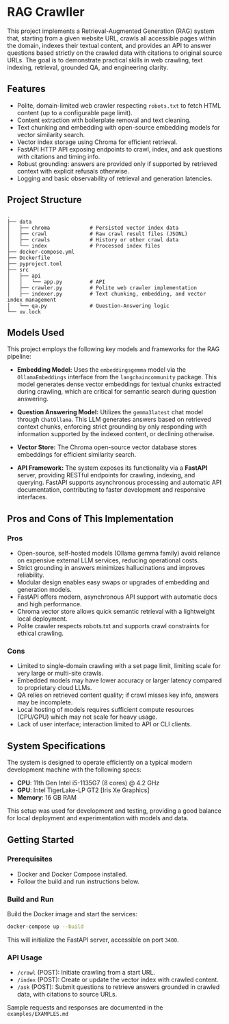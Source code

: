 # RAG Crawller

This project implements a Retrieval-Augmented Generation (RAG) system that, starting from a given website URL, crawls all accessible pages within the domain, indexes their textual content, and provides an API to answer questions based strictly on the crawled data with citations to original source URLs. The goal is to demonstrate practical skills in web crawling, text indexing, retrieval, grounded QA, and engineering clarity.

## Features

- Polite, domain-limited web crawler respecting `robots.txt` to fetch HTML content (up to a configurable page limit).
- Content extraction with boilerplate removal and text cleaning.
- Text chunking and embedding with open-source embedding models for vector similarity search.
- Vector index storage using Chroma for efficient retrieval.
- FastAPI HTTP API exposing endpoints to crawl, index, and ask questions with citations and timing info.
- Robust grounding: answers are provided only if supported by retrieved context with explicit refusals otherwise.
- Logging and basic observability of retrieval and generation latencies.

## Project Structure

```
.
├── data
│   ├── chroma             # Persisted vector index data
│   ├── crawl              # Raw crawl result files (JSONL)
│   ├── crawls             # History or other crawl data
│   └── index              # Processed index files
├── docker-compose.yml
├── Dockerfile
├── pyproject.toml
├── src
│   ├── api
│   │   └── app.py         # API
│   ├── crawler.py         # Polite web crawler implementation
│   ├── indexer.py         # Text chunking, embedding, and vector index management
│   └── qa.py              # Question-Answering logic
└── uv.lock
```

## Models Used

This project employs the following key models and frameworks for the RAG pipeline:

- **Embedding Model:** Uses the `embeddingsgemma` model via the `OllamaEmbeddings` interface from the `langchaincommunity` package. This model generates dense vector embeddings for textual chunks extracted during crawling, which are critical for semantic search during question answering.

- **Question Answering Model:** Utilizes the `gemma3latest` chat model through `ChatOllama`. This LLM generates answers based on retrieved context chunks, enforcing strict grounding by only responding with information supported by the indexed content, or declining otherwise.

- **Vector Store:** The Chroma open-source vector database stores embeddings for efficient similarity search.

- **API Framework:** The system exposes its functionality via a **FastAPI** server, providing RESTful endpoints for crawling, indexing, and querying. FastAPI supports asynchronous processing and automatic API documentation, contributing to faster development and responsive interfaces.

## Pros and Cons of This Implementation

### Pros

- Open-source, self-hosted models (Ollama gemma family) avoid reliance on expensive external LLM services, reducing operational costs.
- Strict grounding in answers minimizes hallucinations and improves reliability.
- Modular design enables easy swaps or upgrades of embedding and generation models.
- FastAPI offers modern, asynchronous API support with automatic docs and high performance.
- Chroma vector store allows quick semantic retrieval with a lightweight local deployment.
- Polite crawler respects robots.txt and supports crawl constraints for ethical crawling.

### Cons

- Limited to single-domain crawling with a set page limit, limiting scale for very large or multi-site crawls.
- Embedded models may have lower accuracy or larger latency compared to proprietary cloud LLMs.
- QA relies on retrieved content quality; if crawl misses key info, answers may be incomplete.
- Local hosting of models requires sufficient compute resources (CPU/GPU) which may not scale for heavy usage.
- Lack of user interface; interaction limited to API or CLI clients.

## System Specifications

The system is designed to operate efficiently on a typical modern development machine with the following specs:

- **CPU**: 11th Gen Intel i5-1135G7 (8 cores) @ 4.2 GHz
- **GPU**: Intel TigerLake-LP GT2 [Iris Xe Graphics]
- **Memory**: 16 GB RAM

This setup was used for development and testing, providing a good balance for local deployment and experimentation with models and data.

## Getting Started

### Prerequisites

- Docker and Docker Compose installed.
- Follow the build and run instructions below.

### Build and Run

Build the Docker image and start the services:

```bash
docker-compose up --build
```

This will initialize the FastAPI server, accessible on port `3400`.

### API Usage

- `/crawl` (POST): Initiate crawling from a start URL.
- `/index` (POST): Create or update the vector index with crawled content.
- `/ask` (POST): Submit questions to retrieve answers grounded in crawled data, with citations to source URLs.

Sample requests and responses are documented in the `examples/EXAMPLES.md`
